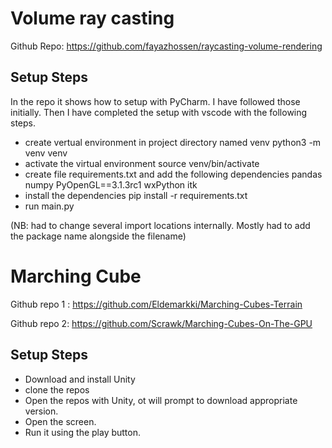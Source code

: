 # Volume ray casting
Github Repo: https://github.com/fayazhossen/raycasting-volume-rendering

## Setup Steps 
In the repo it shows how to setup with PyCharm. I have followed those initially. Then I have completed the setup with vscode with the following steps. 
- create vertual environment in project directory named venv 
   python3 -m venv venv
- activate the virtual environment 
   source venv/bin/activate
- create file requirements.txt and add the following dependencies 
    pandas
    numpy
    PyOpenGL==3.1.3rc1
    wxPython
    itk
- install the dependencies
   pip install -r requirements.txt
- run main.py

(NB: had to change several import locations internally. Mostly had to add the package name alongside the filename)

# Marching Cube
Github repo 1 : https://github.com/Eldemarkki/Marching-Cubes-Terrain

Github repo 2: https://github.com/Scrawk/Marching-Cubes-On-The-GPU

## Setup Steps
- Download and install Unity
-  clone the repos
-  Open the repos with Unity, ot will prompt to download appropriate version. 
-  Open the screen. 
-  Run it using the play button. 
